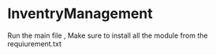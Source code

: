 # InventryManagement
Run  the main file , Make sure to install all the module from the requiurement.txt
